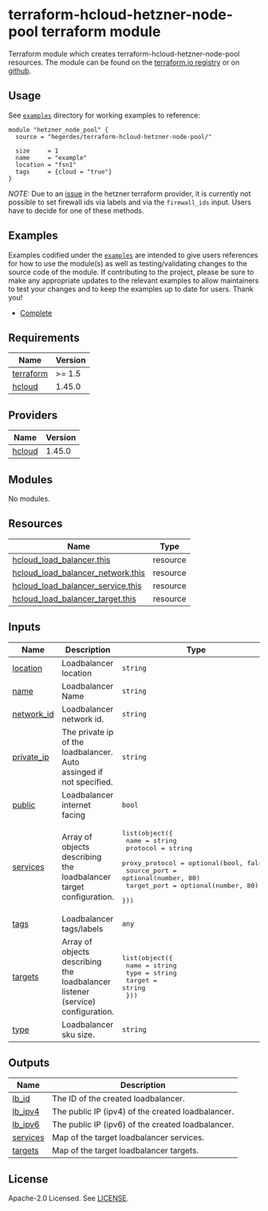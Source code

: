 # terraform-hcloud-hetzner-node-pool terraform module

Terraform module which creates terraform-hcloud-hetzner-node-pool resources. The module can be found on the [terraform.io registry](https://registry.terraform.io/modules/hegerdes/hetzner-node-pool/hcloud/latest) or on [github](https://github.com/hegerdes/terraform-hcloud-hetzner-node-pool).

## Usage

See [`examples`](https://github.com/hegerdes/terraform-hcloud-hetzner-node-pool/tree/main/examples) directory for working examples to reference:

```hcl
module "hetzner_node_pool" {
  source = "hegerdes/terraform-hcloud-hetzner-node-pool/"

  size     = 1
  name     = "example"
  location = "fsn1"
  tags     = {cloud = "true"}
}
```
*NOTE:* Due to an [issue](https://github.com/hetznercloud/terraform-provider-hcloud/issues/911) in the hetzner terraform provider, it is currently not possible to set firewall ids via labels and via the `firewall_ids` input. Users have to decide for one of these methods.

## Examples

Examples codified under the [`examples`](https://github.com/hegerdes/terraform-hcloud-hetzner-node-pool/tree/main/examples) are intended to give users references for how to use the module(s) as well as testing/validating changes to the source code of the module. If contributing to the project, please be sure to make any appropriate updates to the relevant examples to allow maintainers to test your changes and to keep the examples up to date for users. Thank you!

- [Complete](https://github.com/hegerdes/terraform-hcloud-hetzner-node-pool/tree/main/examples/complete)

<!-- BEGINNING OF PRE-COMMIT-TERRAFORM DOCS HOOK -->
## Requirements

| Name | Version |
|------|---------|
| <a name="requirement_terraform"></a> [terraform](#requirement\_terraform) | >= 1.5 |
| <a name="requirement_hcloud"></a> [hcloud](#requirement\_hcloud) | 1.45.0 |

## Providers

| Name | Version |
|------|---------|
| <a name="provider_hcloud"></a> [hcloud](#provider\_hcloud) | 1.45.0 |

## Modules

No modules.

## Resources

| Name | Type |
|------|------|
| [hcloud_load_balancer.this](https://registry.terraform.io/providers/hetznercloud/hcloud/1.45.0/docs/resources/load_balancer) | resource |
| [hcloud_load_balancer_network.this](https://registry.terraform.io/providers/hetznercloud/hcloud/1.45.0/docs/resources/load_balancer_network) | resource |
| [hcloud_load_balancer_service.this](https://registry.terraform.io/providers/hetznercloud/hcloud/1.45.0/docs/resources/load_balancer_service) | resource |
| [hcloud_load_balancer_target.this](https://registry.terraform.io/providers/hetznercloud/hcloud/1.45.0/docs/resources/load_balancer_target) | resource |

## Inputs

| Name | Description | Type | Default | Required |
|------|-------------|------|---------|:--------:|
| <a name="input_location"></a> [location](#input\_location) | Loadbalancer location | `string` | n/a | yes |
| <a name="input_name"></a> [name](#input\_name) | Loadbalancer Name | `string` | n/a | yes |
| <a name="input_network_id"></a> [network\_id](#input\_network\_id) | Loadbalancer network id. | `string` | n/a | yes |
| <a name="input_private_ip"></a> [private\_ip](#input\_private\_ip) | The private ip of the loadbalancer. Auto assinged if not specified. | `string` | `null` | no |
| <a name="input_public"></a> [public](#input\_public) | Loadbalancer internet facing | `bool` | `true` | no |
| <a name="input_services"></a> [services](#input\_services) | Array of objects describing the loadbalancer target configuration. | <pre>list(object({<br>    name           = string<br>    protocol       = string<br>    proxy_protocol = optional(bool, false)<br>    source_port    = optional(number, 80)<br>    target_port    = optional(number, 80)<br>  }))</pre> | `[]` | no |
| <a name="input_tags"></a> [tags](#input\_tags) | Loadbalancer tags/labels | `any` | `{}` | no |
| <a name="input_targets"></a> [targets](#input\_targets) | Array of objects describing the loadbalancer listener (service) configuration. | <pre>list(object({<br>    name   = string<br>    type   = string<br>    target = string<br>  }))</pre> | `[]` | no |
| <a name="input_type"></a> [type](#input\_type) | Loadbalancer sku size. | `string` | `"lb11"` | no |

## Outputs

| Name | Description |
|------|-------------|
| <a name="output_lb_id"></a> [lb\_id](#output\_lb\_id) | The ID of the created loadbalancer. |
| <a name="output_lb_ipv4"></a> [lb\_ipv4](#output\_lb\_ipv4) | The public IP (ipv4) of the created loadbalancer. |
| <a name="output_lb_ipv6"></a> [lb\_ipv6](#output\_lb\_ipv6) | The public IP (ipv6) of the created loadbalancer. |
| <a name="output_services"></a> [services](#output\_services) | Map of the target loadbalancer services. |
| <a name="output_targets"></a> [targets](#output\_targets) | Map of the target loadbalancer targets. |
<!-- END OF PRE-COMMIT-TERRAFORM DOCS HOOK -->

## License

Apache-2.0 Licensed. See [LICENSE](https://github.com/hegerdes/terraform-hcloud-hetzner-node-poolblob/main/LICENSE).
